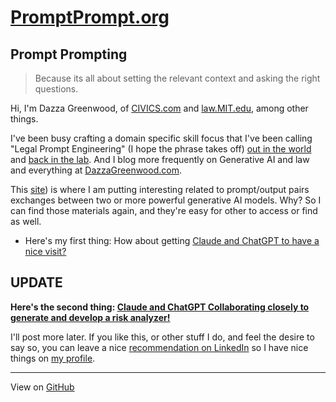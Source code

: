 # [PromptPrompt.org](http://promptprompt.org)

## Prompt Prompting

> Because its all about setting the relevant context and asking the right questions.


Hi, I'm Dazza Greenwood, of [CIVICS.com](https://www.civics.com) and [law.MIT.edu](https://law.mit.edu), among other things.  

I've been busy crafting a domain specific skill focus that I've been calling "Legal Prompt Engineering" (I hope the phrase takes off) [out in the world](https://www.civics.com/ai) and [back in the lab](https://law.mit.edu/ai).  And I blog more frequently on Generative AI and law and everything at [DazzaGreenwood.com](https://www.dazzagreenwood.com).

This [site](https://github.com/dazzaji/promptprompt)) is where I am putting interesting related to prompt/output pairs exchanges between two or more powerful generative AI models.  Why?  So I can find those materials again, and they're easy for other to access or find as well.

* Here's my first thing: How about getting [Claude and ChatGPT to have a nice visit?](https://github.com/dazzaji/promptprompt/blob/main/PromptPrompt_ChatChat.md)

## UPDATE

**Here's the second thing: [Claude and ChatGPT Collaborating closely to generate and develop a risk analyzer!](https://github.com/dazzaji/promptprompt/blob/main/Real-time-Risk-Analyzer.md)**

I'll post more later.  If you like this, or other stuff I do, and feel the desire to say so, you can leave a nice [recommendation on LinkedIn](https://www.linkedin.com/help/linkedin/answer/a541653/recommendations-on-linkedin?lang=en#:~:text=A%20recommendation%20is%20a%20commendation,from%20the%20sender%20on%20LinkedIn.) so I have nice things on [my profile](https://www.linkedin.com/in/dazzagreenwood).

---------------------

View on [GitHub](https://github.com/dazzaji/promptprompt/blob/main/README.md)
